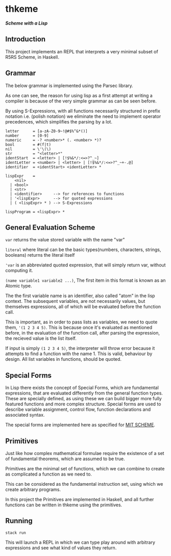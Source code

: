 # thkeme
___Scheme with a Lisp___

## Introduction
This project implements an REPL that interprets a
  very minimal subset of R5RS Scheme, in Haskell.

## Grammar
The below grammar is implemented using the Parsec library.

As one can see, the reason for using lisp as a first attempt at writing a compiler is because of the very simple grammar as can be seen before.

By using S-Expressions, with all functions necessarily structured in prefix notation i.e. (polish notation)
we eliminate the need to implement operator precedences, which simplifies the parsing by a lot.

```
letter      = [a-zA-Z0-9~!@#$%^&*()]
number      = [0-9]
numeric     = -? <number>* (. <number> *)?
bool        = #(f|t)
nil         = \'\(\)
str         = "<letter>*"
identStart  = <letter> | [!$%&*/:<=>?^_~]
identLetter = <number> | <letter> | [!$%&*/:<=>?^_~+-.@]
identifier  = <identStart> <identLetter> *

lispExpr    = 
    <nil>
  | <bool>
  | <str>
  | <identifier>     --> for references to functions
  | '<lispExpr>      --> for quoted expressions
  | ( <lispExpr> * ) --> S-Expressions

lispProgram = <lispExpr> *
```

## General Evaluation Scheme
`var` returns the value stored variable with the name "var"

`literal` where literal can be the basic types(numbers, characters, strings, booleans)
  returns the literal itself

`'var` is an abbreviated quoted expression, that will simply return var, without computing it.

`(name variable1 variable2 ...)`, The first item in this format is known as an Atomic type.

The the first variable name is an identifier, also called "atom" in the lisp context.
The subsequent variables, are not necessarily values, but themselves expressions, all of which will be evaluated before the function call.

This is important, as in order to pass lists as variables, we need to quote them, `'(1 2 3 4 5)`.
This is because once it's evaluated as mentioned before, in the evaluation of the function call, after parsing the expression, the recieved value is the list itself.

If input is simply `(1 2 3 4 5)`, the interpreter will throw error because it attempts to find a function with the name 1.
This is valid, behaviour by design. All list variables in functions, should be quoted.

## Special Forms
In Lisp there exists the concept of Special Forms, which are fundamental expressions, that are evaluated differently from the general function types. These are specially defined, as using these we can build bigger more fully featured functions and more complex structure. Special forms are used to describe variable assignment, control flow, function declarations and associated syntax.

The special forms are implemented here as specified for [MIT SCHEME](https://edoras.sdsu.edu/doc/mit-scheme-9.2/mit-scheme-ref/Special-Forms.html).

## Primitives
Just like how complex mathematical formulae require the existence of a set of fundamental theorems, which are assumed to be true.

Primitives are the minimal set of functions, which we can combine to create as complicated a function as we need to.

This can be considered as the fundamental instruction set, using which we create arbitrary programs.

In this project the Primitives are implemented in Haskell, and all further functions can be written in thkeme using the primitives.

## Running
```
stack run
```

This will launch a REPL in which we can type play around with arbitrary expressions and see what kind of values they return.

